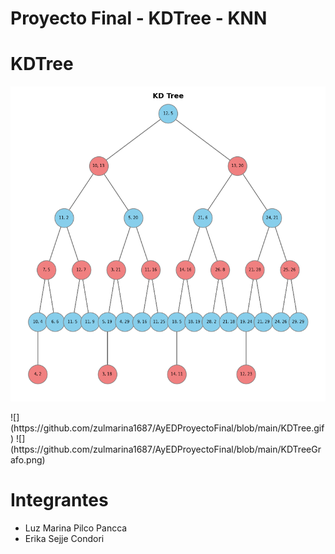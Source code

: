 # Proyecto Final - KDTree - KNN
# KDTree
<p align="center">
  <a href="https://github.com/zulmarina1687/AyEDProyectoFinal/blob/main/">
    <img src="https://github.com/zulmarina1687/AyEDProyectoFinal/blob/main/KDTreeGrafo.png" alt="License MIT">
  </a>
</p>
![](https://github.com/zulmarina1687/AyEDProyectoFinal/blob/main/KDTree.gif)
![](https://github.com/zulmarina1687/AyEDProyectoFinal/blob/main/KDTreeGrafo.png)

# Integrantes
- Luz Marina Pilco Pancca
- Erika Sejje Condori
